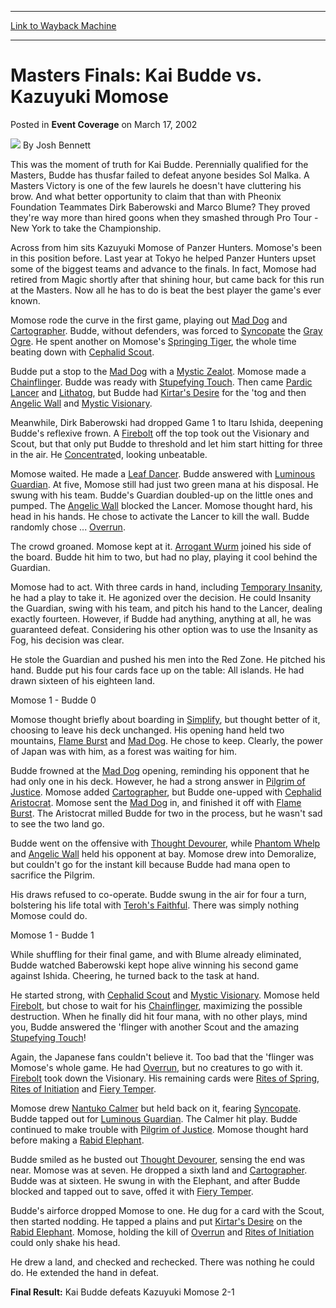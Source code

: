 
---
[Link to Wayback Machine](https://web.archive.org/web/20220628060547/https://magic.wizards.com/en/articles/archive/event-coverage/masters-finals-kai-budde-vs-kazuyuki-momose-2002-03-17)

[_metadata_:author]:- "Josh Bennett"
[_metadata_:description]:- "This was the moment of truth for Kai Budde. Perennially qualified for the Masters, Budde has thusfar failed to defeat anyone besides Sol Malka. A Masters Victory is one of the few laurels he doesn't have cluttering his brow. And what better opportunity to claim that than with Pheonix Foundation Teammates Dirk Baberowski and Marco Blume? They proved they're way more than hired"
[_metadata_:generator]:- "Drupal 7 (http://drupal.org)"
[_metadata_:node]:- "792346"
[_metadata_:publish_date]:- "2002-03-17"
[_metadata_:source]:- "div-main-content"
[_metadata_:title]:- "Masters Finals: Kai Budde vs. Kazuyuki Momose"
[_metadata_:wayback_capture_timestamp]:- "2022-06-28 06:05:47"
[_metadata_:wayback_raw_url]:- "https://web.archive.org/web/20220628060547id_/https://magic.wizards.com/en/articles/archive/event-coverage/masters-finals-kai-budde-vs-kazuyuki-momose-2002-03-17"
[_metadata_:wayback_url]:- "https://magic.wizards.com/en/articles/archive/event-coverage/masters-finals-kai-budde-vs-kazuyuki-momose-2002-03-17"
---


Masters Finals: Kai Budde vs. Kazuyuki Momose
=============================================



 Posted in **Event Coverage**
 on March 17, 2002 






![](https://media.magic.wizards.com/styles/auth_small/public/images/person/authorpic_joshbennett.jpg)
By Josh Bennett











This was the moment of truth for Kai Budde. Perennially qualified for the Masters, Budde has thusfar failed to defeat anyone besides Sol Malka. A Masters Victory is one of the few laurels he doesn't have cluttering his brow. And what better opportunity to claim that than with Pheonix Foundation Teammates Dirk Baberowski and Marco Blume? They proved they're way more than hired goons when they smashed through Pro Tour - New York to take the Championship.

Across from him sits Kazuyuki Momose of Panzer Hunters. Momose's been in this position before. Last year at Tokyo he helped Panzer Hunters upset some of the biggest teams and advance to the finals. In fact, Momose had retired from Magic shortly after that shining hour, but came back for this run at the Masters. Now all he has to do is beat the best player the game's ever known.

Momose rode the curve in the first game, playing out [Mad Dog](https://gatherer.wizards.com/Pages/Card/Details.aspx?name=Mad+Dog) and [Cartographer](https://gatherer.wizards.com/Pages/Card/Details.aspx?name=Cartographer). Budde, without defenders, was forced to [Syncopate](https://gatherer.wizards.com/Pages/Card/Details.aspx?name=Syncopate) the [Gray Ogre](https://gatherer.wizards.com/Pages/Card/Details.aspx?name=Gray+Ogre). He spent another on Momose's [Springing Tiger](https://gatherer.wizards.com/Pages/Card/Details.aspx?name=Springing+Tiger), the whole time beating down with [Cephalid Scout](https://gatherer.wizards.com/Pages/Card/Details.aspx?name=Cephalid+Scout).

Budde put a stop to the [Mad Dog](https://gatherer.wizards.com/Pages/Card/Details.aspx?name=Mad+Dog) with a [Mystic Zealot](https://gatherer.wizards.com/Pages/Card/Details.aspx?name=Mystic+Zealot). Momose made a [Chainflinger](https://gatherer.wizards.com/Pages/Card/Details.aspx?name=Chainflinger). Budde was ready with [Stupefying Touch](https://gatherer.wizards.com/Pages/Card/Details.aspx?name=Stupefying+Touch). Then came [Pardic Lancer](https://gatherer.wizards.com/Pages/Card/Details.aspx?name=Pardic+Lancer) and [Lithatog](https://gatherer.wizards.com/Pages/Card/Details.aspx?name=Lithatog), but Budde had [Kirtar's Desire](https://gatherer.wizards.com/Pages/Card/Details.aspx?name=Kirtar%27s+Desire) for the 'tog and then [Angelic Wall](https://gatherer.wizards.com/Pages/Card/Details.aspx?name=Angelic+Wall) and [Mystic Visionary](https://gatherer.wizards.com/Pages/Card/Details.aspx?name=Mystic+Visionary). 

Meanwhile, Dirk Baberowski had dropped Game 1 to Itaru Ishida, deepening Budde's reflexive frown. A [Firebolt](https://gatherer.wizards.com/Pages/Card/Details.aspx?name=Firebolt) off the top took out the Visionary and Scout, but that only put Budde to threshold and let him start hitting for three in the air. He [Concentrate](https://gatherer.wizards.com/Pages/Card/Details.aspx?name=Concentrate)d, looking unbeatable.

Momose waited. He made a [Leaf Dancer](https://gatherer.wizards.com/Pages/Card/Details.aspx?name=Leaf+Dancer). Budde answered with [Luminous Guardian](https://gatherer.wizards.com/Pages/Card/Details.aspx?name=Luminous+Guardian). At five, Momose still had just two green mana at his disposal. He swung with his team. Budde's Guardian doubled-up on the little ones and pumped. The [Angelic Wall](https://gatherer.wizards.com/Pages/Card/Details.aspx?name=Angelic+Wall) blocked the Lancer. Momose thought hard, his head in his hands. He chose to activate the Lancer to kill the wall. Budde randomly chose ... [Overrun](https://gatherer.wizards.com/Pages/Card/Details.aspx?name=Overrun).

The crowd groaned. Momose kept at it. [Arrogant Wurm](https://gatherer.wizards.com/Pages/Card/Details.aspx?name=Arrogant+Wurm) joined his side of the board. Budde hit him to two, but had no play, playing it cool behind the Guardian.

Momose had to act. With three cards in hand, including [Temporary Insanity](https://gatherer.wizards.com/Pages/Card/Details.aspx?name=Temporary+Insanity), he had a play to take it. He agonized over the decision. He could Insanity the Guardian, swing with his team, and pitch his hand to the Lancer, dealing exactly fourteen. However, if Budde had anything, anything at all, he was guaranteed defeat. Considering his other option was to use the Insanity as Fog, his decision was clear.

He stole the Guardian and pushed his men into the Red Zone. He pitched his hand. Budde put his four cards face up on the table: All islands. He had drawn sixteen of his eighteen land.

Momose 1 - Budde 0

Momose thought briefly about boarding in [Simplify](https://gatherer.wizards.com/Pages/Card/Details.aspx?name=Simplify), but thought better of it, choosing to leave his deck unchanged. His opening hand held two mountains, [Flame Burst](https://gatherer.wizards.com/Pages/Card/Details.aspx?name=Flame+Burst) and [Mad Dog](https://gatherer.wizards.com/Pages/Card/Details.aspx?name=Mad+Dog). He chose to keep. Clearly, the power of Japan was with him, as a forest was waiting for him.

Budde frowned at the [Mad Dog](https://gatherer.wizards.com/Pages/Card/Details.aspx?name=Mad+Dog) opening, reminding his opponent that he had only one in his deck. However, he had a strong answer in [Pilgrim of Justice](https://gatherer.wizards.com/Pages/Card/Details.aspx?name=Pilgrim+of+Justice). Momose added [Cartographer](https://gatherer.wizards.com/Pages/Card/Details.aspx?name=Cartographer), but Budde one-upped with [Cephalid Aristocrat](https://gatherer.wizards.com/Pages/Card/Details.aspx?name=Cephalid+Aristocrat). Momose sent the [Mad Dog](https://gatherer.wizards.com/Pages/Card/Details.aspx?name=Mad+Dog) in, and finished it off with [Flame Burst](https://gatherer.wizards.com/Pages/Card/Details.aspx?name=Flame+Burst). The Aristocrat milled Budde for two in the process, but he wasn't sad to see the two land go.

Budde went on the offensive with [Thought Devourer](https://gatherer.wizards.com/Pages/Card/Details.aspx?name=Thought+Devourer), while [Phantom Whelp](https://gatherer.wizards.com/Pages/Card/Details.aspx?name=Phantom+Whelp) and [Angelic Wall](https://gatherer.wizards.com/Pages/Card/Details.aspx?name=Angelic+Wall) held his opponent at bay. Momose drew into Demoralize, but couldn't go for the instant kill because Budde had mana open to sacrifice the Pilgrim.

His draws refused to co-operate. Budde swung in the air for four a turn, bolstering his life total with [Teroh's Faithful](https://gatherer.wizards.com/Pages/Card/Details.aspx?name=Teroh%27s+Faithful). There was simply nothing Momose could do.

Momose 1 - Budde 1

While shuffling for their final game, and with Blume already eliminated, Budde watched Baberowski kept hope alive winning his second game against Ishida. Cheering, he turned back to the task at hand.

He started strong, with [Cephalid Scout](https://gatherer.wizards.com/Pages/Card/Details.aspx?name=Cephalid+Scout) and [Mystic Visionary](https://gatherer.wizards.com/Pages/Card/Details.aspx?name=Mystic+Visionary). Momose held [Firebolt](https://gatherer.wizards.com/Pages/Card/Details.aspx?name=Firebolt), but chose to wait for his [Chainflinger](https://gatherer.wizards.com/Pages/Card/Details.aspx?name=Chainflinger), maximizing the possible destruction. When he finally did hit four mana, with no other plays, mind you, Budde answered the 'flinger with another Scout and the amazing [Stupefying Touch](https://gatherer.wizards.com/Pages/Card/Details.aspx?name=Stupefying+Touch)!

Again, the Japanese fans couldn't believe it. Too bad that the 'flinger was Momose's whole game. He had [Overrun](https://gatherer.wizards.com/Pages/Card/Details.aspx?name=Overrun), but no creatures to go with it. [Firebolt](https://gatherer.wizards.com/Pages/Card/Details.aspx?name=Firebolt) took down the Visionary. His remaining cards were [Rites of Spring](https://gatherer.wizards.com/Pages/Card/Details.aspx?name=Rites+of+Spring), [Rites of Initiation](https://gatherer.wizards.com/Pages/Card/Details.aspx?name=Rites+of+Initiation) and [Fiery Temper](https://gatherer.wizards.com/Pages/Card/Details.aspx?name=Fiery+Temper).

Momose drew [Nantuko Calmer](https://gatherer.wizards.com/Pages/Card/Details.aspx?name=Nantuko+Calmer) but held back on it, fearing [Syncopate](https://gatherer.wizards.com/Pages/Card/Details.aspx?name=Syncopate). Budde tapped out for [Luminous Guardian](https://gatherer.wizards.com/Pages/Card/Details.aspx?name=Luminous+Guardian). The Calmer hit play. Budde continued to make trouble with [Pilgrim of Justice](https://gatherer.wizards.com/Pages/Card/Details.aspx?name=Pilgrim+of+Justice). Momose thought hard before making a [Rabid Elephant](https://gatherer.wizards.com/Pages/Card/Details.aspx?name=Rabid+Elephant).

Budde smiled as he busted out [Thought Devourer](https://gatherer.wizards.com/Pages/Card/Details.aspx?name=Thought+Devourer), sensing the end was near. Momose was at seven. He dropped a sixth land and [Cartographer](https://gatherer.wizards.com/Pages/Card/Details.aspx?name=Cartographer). Budde was at sixteen. He swung in with the Elephant, and after Budde blocked and tapped out to save, offed it with [Fiery Temper](https://gatherer.wizards.com/Pages/Card/Details.aspx?name=Fiery+Temper).

Budde's airforce dropped Momose to one. He dug for a card with the Scout, then started nodding. He tapped a plains and put [Kirtar's Desire](https://gatherer.wizards.com/Pages/Card/Details.aspx?name=Kirtar%27s+Desire) on the [Rabid Elephant](https://gatherer.wizards.com/Pages/Card/Details.aspx?name=Rabid+Elephant). Momose, holding the kill of [Overrun](https://gatherer.wizards.com/Pages/Card/Details.aspx?name=Overrun) and [Rites of Initiation](https://gatherer.wizards.com/Pages/Card/Details.aspx?name=Rites+of+Initiation) could only shake his head.

He drew a land, and checked and rechecked. There was nothing he could do. He extended the hand in defeat.

**Final Result:** Kai Budde defeats Kazuyuki Momose 2-1







